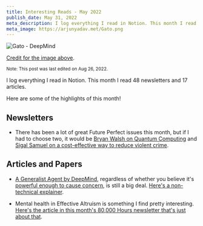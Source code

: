 ```yaml
---
title: Interesting Reads - May 2022
publish_date: May 31, 2022
meta_description: I log everything I read in Notion. This month I read 48 newsletters and 17 articles. Here are some of the highlights of this month!
meta_image: https://arjunyadav.met/Gato.png
---
```


![Gato - DeepMind](/Gato.png)

[Credit for the image above](https://storage.googleapis.com/deepmind-media/A%20Generalist%20Agent/Generalist%20Agent.pdf).

<small>Note: This post was last edited on Aug 26, 2022.</small>

I log everything I read in Notion. This month I read 48 newsletters and 17 articles.

Here are some of the highlights of this month!

## Newsletters

- There has been a lot of great Future Perfect issues this month, but if I had to choose two, it would be [Bryan Walsh on Quantum Computing](https://link.vox.com/view/60fc3142c9f14776313e8c4agiqh3.xdx/2830b1d1) and [Sigal Samuel on a cost-effective way to reduce violent crime](https://link.vox.com/view/60fc3142c9f14776313e8c4agke9r.y02/5d506daa).

## Articles and Papers

- [A Generalist Agent by DeepMind](https://storage.googleapis.com/deepmind-media/A%20Generalist%20Agent/Generalist%20Agent.pdf), regardless of whether you believe it's [powerful enough to cause concern](https://www.lesswrong.com/posts/TwfWTLhQZgy2oFwK3), is still a big deal. [Here's a non-technical explainer](https://forum.effectivealtruism.org/posts/4m69jEBWxrqnjyuZp/deepmind-s-generalist-ai-gato-a-non-technical-explainer).

- Mental health in Effective Altruism is something I find pretty interesting. [Here's the article in this month's 80,000 Hours newsletter that's just about that](https://80000hours.org/2022/04/imposter-syndrome/).
